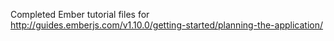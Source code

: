 Completed Ember tutorial files for http://guides.emberjs.com/v1.10.0/getting-started/planning-the-application/
